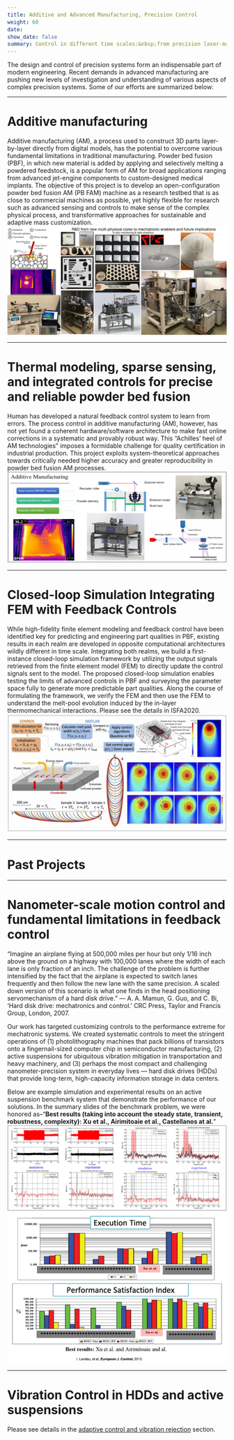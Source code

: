 ```yaml
---
title: Additive and Advanced Manufacturing, Precision Control
weight: 60
date: 
show_date: false
summary: Control in different time scales:&nbsp;from precision laser-material interaction for aerospace and medical application to process reconfiguration and reclaiming materials.
---
```

<style>
    h1 { font: 14pt !important; }
    p { font: 14pt !important; }
</style>

<!--more-->

The design and control of precision systems form an indispensable part of modern engineering. Recent demands in advanced manufacturing are pushing new levels of investigation and understanding of various aspects of complex precision systems. Some of our efforts are summarized below:

---

# Additive manufacturing
Additive manufacturing (AM), a process used to construct 3D parts layer-by-layer directly from digital models, has the potential to overcome various fundamental limitations in traditional manufacturing. Powder bed fusion (PBF), in which new material is added by applying and selectively melting a powdered feedstock, is a popular form of AM for broad applications ranging from advanced jet-engine components to custom-designed medical implants. The objective of this project is to develop an open-configuration powder bed fusion AM (PB FAM) machine as a research testbed that is as close to commercial machines as possible, yet highly flexible for research such as advanced sensing and controls to make sense of the complex physical process, and transformative approaches for sustainable and adaptive mass customization. 
![ \label{fig:add1}](./Figures/add1.jpg)

---

# Thermal modeling, sparse sensing, and integrated controls for precise and reliable powder bed fusion
Human has developed a natural feedback control system to learn from errors. The process control in additive manufacturing (AM), however, has not yet found a coherent hardware/software architecture to make fast online corrections in a systematic and provably robust way. This “Achilles’ heel of AM technologies” imposes a formidable challenge for quality certification in industrial production. This project exploits system-theoretical approaches towards critically needed higher accuracy and greater reproducibility in powder bed fusion AM processes.
![ \label{fig:add2}](./Figures/add2.jpg "MACS powder bed fusion additive manufacturing (PBFAM) testbeds") 

---

# Closed-loop Simulation Integrating FEM with Feedback Controls
While high-fidelity finite element modeling and feedback control have been identified key for predicting and engineering part qualities in PBF, existing results in each realm are developed in opposite computational architectures wildly different in time scale. Integrating both realms, we build a first-instance closed-loop simulation framework by utilizing the output signals retrieved from the finite element model (FEM) to directly update the control signals sent to the model. The proposed closed-loop simulation enables testing the limits of advanced controls in PBF and surveying the parameter space fully to generate more predictable part qualities. Along the course of formulating the framework, we verify the FEM and then use the FEM to understand the melt-pool evolution induced by the in-layer thermomechanical interactions. Please see the details in ISFA2020.
![ \label{fig:add3}](./Figures/add3.jpg "Scheme of the proposed closed-loop simulation and the results of melt pool geometry")

---

# Past Projects

---

# Nanometer-scale motion control and fundamental limitations in feedback control
“Imagine an airplane flying at 500,000 miles per hour but only 1/16 inch above the ground on a highway with 100,000 lanes where the width of each lane is only fraction of an inch. The challenge of the problem is further intensified by the fact that the airplane is expected to switch lanes frequently and then follow the new lane with the same precision. A scaled down version of this scenario is what one finds in the head positioning servomechanism of a hard disk drive.” — A. A. Mamun, G. Guo, and C. Bi, ‘Hard disk drive: mechatronics and control.’ CRC Press, Taylor and Francis Group, London, 2007.

Our work has targeted customizing controls to the performance extreme for mechatronic systems. We created systematic controls to meet the stringent operations of (1) photolithography machines that pack billions of transistors onto a fingernail-sized computer chip in semiconductor manufacturing, (2) active suspensions for ubiquitous vibration mitigation in transportation and heavy machinery, and (3) perhaps the most compact and challenging nanometer-precision system in everyday lives — hard disk drives (HDDs) that provide long-term, high-capacity information storage in data centers.

Below are example simulation and experimental results on an active suspension benchmark system that demonstrate the performance of our solutions. In the summary slides of the benchmark problem, we were honored as–“**Best results (taking into account the steady state, transient, robustness, complexity): Xu et al., Airimitoaie et al., Castellanos at al.**”
![ \label{fig:add4}](./Figures/add4.jpg)
![ \label{fig:add5}](./Figures/add5.png)

---

# Vibration Control in HDDs and active suspensions
Please see details in the [adaptive control and vibration rejection](../) section.
